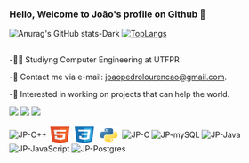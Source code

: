 ### Hello, Welcome to João's profile on Github 👋

![Anurag's GitHub stats-Dark](https://github-readme-stats.vercel.app/api?username=Joao-Pedro-ML&show_icons=true&theme=radical)
[![TopLangs ](https://github-readme-stats.vercel.app/api/top-langs/?username=Joao-Pedro-ML&layout=compact&theme=radical&hide_progress=true)](https://github.com/Joao-Pedro-ML/github-readme-stats)
##

-👨‍🎓 Studiyng Computer Engineering at UTFPR

-💬 Contact me via e-mail: joaopedrolourencao@gmail.com.

-🔭 Interested in working on projects that can help the world.
<!--
**Joao-Pedro-ML/Joao-Pedro-ML** is a ✨ _special_ ✨ repository because its `README.md` (this file) appears on your GitHub profile.

Here are some ideas to get you started:

- 🔭 I’m currently working on ...
- 🌱 I’m currently learning ...
- 👯 I’m looking to collaborate on ...
- 🤔 I’m looking for help with ...
- 💬 Ask me about ...
- 📫 How to reach me: ...
- 😄 Pronouns: ...
- ⚡ Fun fact: ...
-->
<div>
  <a href="https://www.instagram.com/_jplourencao_/" target="_blank"><img src="https://img.shields.io/badge/Instagram-E4405F?style=for-the-badge&logo=instagram&logoColor=white" target="_blank"></a>
  <a href = "mailto:joaopedrolourencao@gmail.com"><img src="https://img.shields.io/badge/Gmail-D14836?style=for-the-badge&logo=gmail&logoColor=white" target="_blank"></a>
  <a href="https://www.linkedin.com/in/joao-pedro-moreto-louren%C3%A7%C3%A3o/" target="_blank"><img src="https://img.shields.io/badge/-LinkedIn-%230077B5?style=for-the-badge&logo=linkedin&logoColor=white" target="_blank"></a>
</div>

<div style="display: inline_block"><br>

  <img align="center" alt="JP-C++" height="30" width="40" src="https://cdn.jsdelivr.net/gh/devicons/devicon/icons/cplusplus/cplusplus-original.svg" />
  <img align="center" alt="JP-HTML" height="30" width="40" src="https://raw.githubusercontent.com/devicons/devicon/master/icons/html5/html5-original.svg">
  <img align="center" alt="JP-CSS" height="30" width="40" src="https://raw.githubusercontent.com/devicons/devicon/master/icons/css3/css3-original.svg">
  <img align="center" alt="JP-Python" height="30" width="40" src="https://raw.githubusercontent.com/devicons/devicon/master/icons/python/python-original.svg">
  <img align="center" alt="JP-C" height="30" width="40" src="https://cdn.jsdelivr.net/gh/devicons/devicon/icons/c/c-original.svg">
  <img align="center" alt="JP-mySQL" height="30" width="40" src="https://cdn.jsdelivr.net/gh/devicons/devicon/icons/mysql/mysql-original.svg" />
  <img align="center" alt="JP-Java" height="30" width="40" src="https://cdn.jsdelivr.net/gh/devicons/devicon/icons/java/java-original-wordmark.svg" />  
  <img align="center" alt="JP-JavaScript" height="30" width="40" src="https://cdn.jsdelivr.net/gh/devicons/devicon/icons/javascript/javascript-original.svg" /> 
  <img align="center" alt="JP-Postgres" height="30" width="40" src="https://cdn.jsdelivr.net/gh/devicons/devicon/icons/postgresql/postgresql-original-wordmark.svg" />  
</div>
